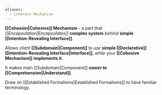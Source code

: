 ```yaml
---
aliases:
  - Coherent Mechanism
---
```

**[[Cohesion|Cohesive]] Mechanism** - a part that *[[Encapsulation|Encapsulates]]* **complex system** *behind* **simple [[Intention-Revealing Interface]]**.

Allows client **[[Subdomain|Component]]** to *use* **simple [[Declarative]] [[Intention-Revealing Interface|Interface]]**, 
*while* your **[[Cohesive Mechanism]]**  **implements it**.

It makes main [[Subdomain|Component]] ***easier to* [[Comprehension|Understand]]**.

Draw on [[Established Formalisms|Established Formalisms]] to have familiar terminology.

